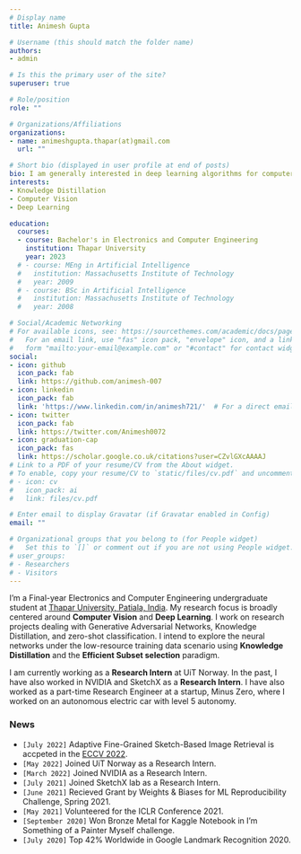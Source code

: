 ```yaml
---
# Display name
title: Animesh Gupta

# Username (this should match the folder name)
authors:
- admin

# Is this the primary user of the site?
superuser: true

# Role/position
role: ""

# Organizations/Affiliations
organizations:
- name: animeshgupta.thapar(at)gmail.com
  url: ""

# Short bio (displayed in user profile at end of posts)
bio: I am generally interested in deep learning algorithms for computer vision. I have been involved in the development of projects on Image classification, Sketch-Based Image Retrieval, Data-Efficient Training, and Semantic segmentation. I am currently working on training ViT models data efficiently and also on Sketch-Based Image Retrieval problems.
interests:
- Knowledge Distillation
- Computer Vision
- Deep Learning

education:
  courses:
  - course: Bachelor's in Electronics and Computer Engineering
    institution: Thapar University
    year: 2023
  # - course: MEng in Artificial Intelligence
  #   institution: Massachusetts Institute of Technology
  #   year: 2009
  # - course: BSc in Artificial Intelligence
  #   institution: Massachusetts Institute of Technology
  #   year: 2008

# Social/Academic Networking
# For available icons, see: https://sourcethemes.com/academic/docs/page-builder/#icons
#   For an email link, use "fas" icon pack, "envelope" icon, and a link in the
#   form "mailto:your-email@example.com" or "#contact" for contact widget.
social:
- icon: github
  icon_pack: fab
  link: https://github.com/animesh-007 
- icon: linkedin
  icon_pack: fab
  link: 'https://www.linkedin.com/in/animesh721/'  # For a direct email link, use "mailto:test@example.org".
- icon: twitter
  icon_pack: fab
  link: https://twitter.com/Animesh0072
- icon: graduation-cap
  icon_pack: fas
  link: https://scholar.google.co.uk/citations?user=CZvlGXcAAAAJ
# Link to a PDF of your resume/CV from the About widget.
# To enable, copy your resume/CV to `static/files/cv.pdf` and uncomment the lines below.
# - icon: cv
#   icon_pack: ai
#   link: files/cv.pdf

# Enter email to display Gravatar (if Gravatar enabled in Config)
email: ""

# Organizational groups that you belong to (for People widget)
#   Set this to `[]` or comment out if you are not using People widget.
# user_groups:
# - Researchers
# - Visitors
---
```

I’m a Final-year Electronics and Computer Engineering undergraduate student at [Thapar University, Patiala, India](http://www.thapar.edu/). My research focus is broadly centered around **Computer Vision** and **Deep Learning**. I work on research projects dealing with Generative Adversarial Networks, Knowledge Distillation, and zero-shot classification. I intend to explore the neural networks under the low-resource training data scenario using **Knowledge Distillation** and the **Efficient Subset selection** paradigm.

I am currently working as a **Research Intern** at UiT Norway. In the past, I have also worked in NVIDIA and SketchX as a **Research Intern**. I have also worked as a part-time Research Engineer at a startup, Minus Zero, where I worked on an autonomous electric car with level 5 autonomy.

### News

- `[July 2022]` Adaptive Fine-Grained Sketch-Based Image Retrieval is accpeted in the [ECCV 2022](https://eccv2022.ecva.net/).
- `[May 2022]` Joined UiT Norway as a Research Intern.
- `[March 2022]` Joined NVIDIA as a Research Intern.
- `[July 2021]` Joined SketchX lab as a Research Intern.
- `[June 2021]` Recieved Grant by Weights & Biases for ML Reproducibility Challenge, Spring 2021.
- `[May 2021]` Volunteered for the ICLR Conference 2021.
- `[September 2020]` Won Bronze Metal for Kaggle Notebook in I’m Something of a Painter Myself challenge.
- `[July 2020]` Top 42% Worldwide in Google Landmark Recognition 2020.
